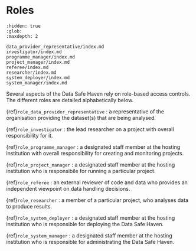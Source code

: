 # Roles

```{toctree}
:hidden: true
:glob:
:maxdepth: 2

data_provider_representative/index.md
investigator/index.md
programme_manager/index.md
project_manager/index.md
referee/index.md
researcher/index.md
system_deployer/index.md
system_manager/index.md
```

Several aspects of the Data Safe Haven rely on role-based access controls.
The different roles are detailed alphabetically below.

{ref}`role_data_provider_representative`
: a representative of the organisation providing the dataset(s) that are being analysed.

{ref}`role_investigator`
: the lead researcher on a project with overall responsibility for it.

{ref}`role_programme_manager`
: a designated staff member at the hosting institution with overall responsibility for creating and monitoring projects.

{ref}`role_project_manager`
: a designated staff member at the hosting institution who is responsibile for running a particular project.

{ref}`role_referee`
: an external reviewer of code and data who provides an independent viewpoint on data handling decisions.

{ref}`role_researcher`
: a member of a particular project, who analyses data to produce results.

{ref}`role_system_deployer`
: a designated staff member at the hosting institution who is responsible for deploying the Data Safe Haven.

{ref}`role_system_manager`
: a designated staff member at the hosting institution who is responsible for administrating the Data Safe Haven.

